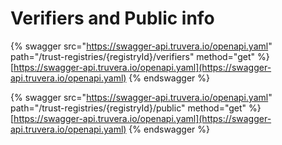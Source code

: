 # Verifiers and Public info

{% swagger src="https://swagger-api.truvera.io/openapi.yaml" path="/trust-registries/{registryId}/verifiers" method="get" %}
[https://swagger-api.truvera.io/openapi.yaml](https://swagger-api.truvera.io/openapi.yaml)
{% endswagger %}

{% swagger src="https://swagger-api.truvera.io/openapi.yaml" path="/trust-registries/{registryId}/public" method="get" %}
[https://swagger-api.truvera.io/openapi.yaml](https://swagger-api.truvera.io/openapi.yaml)
{% endswagger %}

